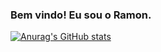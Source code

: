 ### Bem vindo! Eu sou o Ramon.

[![Anurag's GitHub stats](https://github-readme-stats.vercel.app/apiVicenteRamon=anuraghazra)](https://github.com/anuraghazra/github-readme-stats)
